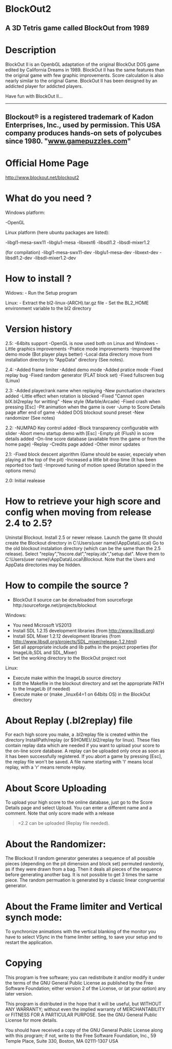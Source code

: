 # BlockOut2
A 3D Tetris game called BlockOut from 1989 
------------------------------------------------------
Description
===========

  BlockOut II is an OpenbGL adaptation of the original BlockOut DOS 
  game edited by California Dreams in 1989. BlockOut II has the same features 
  than the original game with few graphic improvements. Score calculation is 
  also nearly similar to the original Game. BlockOut II has been designed by 
  an addicted player for addicted players.
  
  Have fun with BlockOut II...

  --------------------------------------------------------------------------------------
  Blockout® is a registered trademark of Kadon Enterprises, Inc., used by permission. 
  This USA company produces hands-on sets of polycubes since 1980. "www.gamepuzzles.com"
  --------------------------------------------------------------------------------------

Official Home Page
==================

http://www.blockout.net/blockout2

What do you need ?
==================

Windows platform:

  -OpenGL

Linux platform (here ubuntu packages are listed):

  -libgl1-mesa-swx11
  -libglu1-mesa
  -libxext6
  -libsdl1.2
  -libsdl-mixer1.2

  (for compilation)
  -libgl1-mesa-swx11-dev
  -libglu1-mesa-dev
  -libxext-dev
  -libsdl1.2-dev
  -libsdl-mixer1.2-dev

How to install ?
================

Widows:  - Run the Setup program

Linux:   - Extract the bl2-linux-(ARCH).tar.gz file
         - Set the BL2_HOME environment variable to the bl2 directory  

Version history
===============

  2.5:
    -64bits support
    -OpenGL is now used both on Linux and Windows
    -Little graphics improvements
    -Pratice mode improvements
    -Improved the demo mode (Bot player plays better)
    -Local data directory move from installation directory to "AppData" directory (See notes).

  2.4:
    -Added frame limiter
    -Added demo mode
    -Added pratice mode
    -Fixed replay bug
    -Fixed random generator (FLAT block set)
    -Fixed fullscreen bug (Linux)

  2.3:
    -Added player/rank name when replaying
    -New punctuation characters added
    -Little effect when rotation is blocked
    -Fixed "Cannot open blX.bl2replay for writting"
    -New style (Marble/Arcade)
    -Fixed crash when pressing [Esc]
    -Pit animation when the game is over
    -Jump to Score Details page after end of game
    -Added DOS blockout sound preset
    -New randomizer (See notes)
    
  2.2:
    -NUMPAD Key control added
    -Block transparency configurable with slider
    -Abort menu startup demo with [Esc]
    -Empty pit (Flush) in score details added
    -On-line score database (available from the game or from the home page)
    -Replay
    -Credits page added
    -Other minor updates

  2.1:
    -Fixed block descent algorithm (Game should be easier, especialy when playing at
     the top of the pit)
    -Increased a little bit drop time (It has been reported too fast)
    -Improved tuning of motion speed (Rotation speed in the options menu)
      
  2.0:
    Initial realease

How to retrieve your high score and config when moving from release 2.4 to 2.5?
===============================================================================

Uninstal Blockout.
Install 2.5 or newer release.
Launch the game (It should create the Blockout directory in C:\Users\(user name)\AppData\Local)
Go to the old blockout instalation directory (which can be the same than the 2.5 release).
Select "replay","hscore.dat","replay.idx","setup.dat".
Move them to C:\Users\(user name)\AppData\Local\Blockout.
Note that the Users and AppData directories may be hidden.

How to compile the source ?
===========================

  - BlockOut II source can be donwloaded from sourceforge http:/sourceforge.net/projects/blockout

Windows:

  - You need Microsoft VS2013
  - Install SDL 1.2.15 development libraries (from http://www.libsdl.org)
  - Install SDL Mixer 1.2.12 development libraries (from http://www.libsdl.org/projects/SDL_mixer/release-1.2.html)
  - Set all appropriate include and lib paths in the project properties
    (for ImageLib,SDL and SDL_Mixer)
  - Set the working directory to the BlockOut project root

Linux:

  - Execute make within the ImageLib source directory
  - Edit the Makefile in the blockout directory and set the appropriate PATH to the ImageLib (if needed)
  - Execute make or (make _linux64=1 on 64bits OS) in the BlockOut directory
  
About Replay (.bl2replay) file
==============================

  For each high score you make, a .bl2replay file is created within
  the directory InstallPath/replay (or $(HOME)/.bl2/replay for linux).
  These files contain replay data which are needed if you want to upload
  your score to the on-line score database. A replay can be uploaded 
  only once as soon as it has been successfully registered. If you 
  abort a game by pressing [Esc], the replay file won't be saved.
  A file name starting with 'l' means local replay, with a 'r' means
  remote replay.

About Score Uploading
=====================

  To upload your high score to the online database, just go to the
  Score Details page and select Upload. You can enter a different
  name and a comment. Note that only score made with a release
  >=2.2 can be uploaded (Replay file needed).

About the Randomizer:
=====================

 The Blockout II random generator generates a sequence of all possible 
 pieces (depending on the pit dimension and block set) permuted randomly,
 as if they were drawn from a bag. Then it deals all pieces of the 
 sequence before generating another bag. It is not possible to get
 3 times the same piece. The random permuation is generated by a classic
 linear congruential generator.

About the Frame limiter and Vertical synch mode:
================================================

 To synchronize animations with the vertical blanking of the monitor 
 you have to select VSync in the frame limiter setting, to save your
 setup and to restart the application.
     
Copying
=======

  This program is free software; you can redistribute it and/or modify
  it under the terms of the GNU General Public License as published by
  the Free Software Foundation; either version 2 of the License, or
  (at your option) any later version.

  This program is distributed in the hope that it will be useful,
  but WITHOUT ANY WARRANTY; without even the implied warranty of
  MERCHANTABILITY or FITNESS FOR A PARTICULAR PURPOSE.  See the
  GNU General Public License for more details.

  You should have received a copy of the GNU General Public License
  along with this program; if not, write to the Free Software
  Foundation, Inc., 59 Temple Place, Suite 330, Boston, MA  02111-1307  USA
